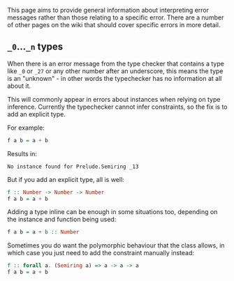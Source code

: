 This page aims to provide general information about interpreting error messages rather than those relating to a specific error. There are a number of other pages on the wiki that should cover specific errors in more detail.

## `_0`...`_n` types

When there is an error message from the type checker that contains a type like `_0` or `_27` or any other number after an underscore, this means the type is an "unknown" - in other words the typechecker has no information at all about it.

This will commonly appear in errors about instances when relying on type inference. Currently the typechecker cannot infer constraints, so the fix is to add an explicit type.

For example:

``` purescript
f a b = a + b
```

Results in:

```
No instance found for Prelude.Semiring _13
```

But if you add an explicit type, all is well:

``` purescript
f :: Number -> Number -> Number
f a b = a + b
```

Adding a type inline can be enough in some situations too, depending on the instance and function being used:

``` purescript
f a b = a + b :: Number
```

Sometimes you do want the polymorphic behaviour that the class allows, in which case you just need to add the constraint manually instead:

``` purescript
f :: forall a. (Semiring a) => a -> a -> a
f a b = a + b
```